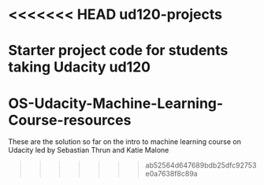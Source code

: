 <<<<<<< HEAD
ud120-projects
==============

Starter project code for students taking Udacity ud120
=======
# OS-Udacity-Machine-Learning-Course-resources
These are the solution so far on the intro to machine learning course on Udacity led by Sebastian Thrun and Katie Malone
>>>>>>> ab52564d647689bdb25dfc92753e0a7638f8c89a
